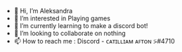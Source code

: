 - 👋 Hi, I’m Aleksandra
- 👀 I’m interested in Playing games
- 🌱 I’m currently learning to make a discord bot!
- 💞️ I’m looking to collaborate on nothing
- 📫 How to reach me : Discord - ᴄᴀᴛɪʟʟɪᴀᴍ ᴀꜰᴛᴏɴ ⍩#4710
